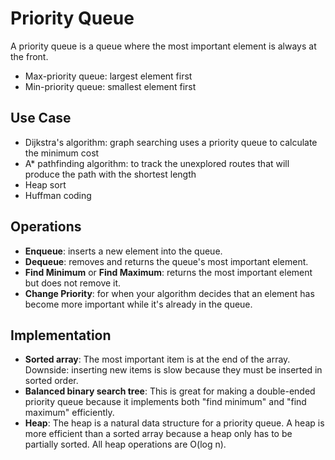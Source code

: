 # Priority Queue

A priority queue is a queue where the most important element is always at the front.

- Max-priority queue: largest element first
- Min-priority queue: smallest element first

## Use Case

- Dijkstra's algorithm: graph searching uses a priority queue to calculate the minimum cost
- A* pathfinding algorithm: to track the unexplored routes that will produce the path with the shortest length
- Heap sort
- Huffman coding

## Operations

- **Enqueue**: inserts a new element into the queue.
- **Dequeue**: removes and returns the queue's most important element.
- **Find Minimum** or **Find Maximum**: returns the most important element but does not remove it.
- **Change Priority**: for when your algorithm decides that an element has become more important while it's already in the queue.

## Implementation

- **Sorted array**: The most important item is at the end of the array. Downside: inserting new items is slow because they must be inserted in sorted order.
- **Balanced binary search tree**: This is great for making a double-ended priority queue because it implements both "find minimum" and "find maximum" efficiently.
- **Heap**: The heap is a natural data structure for a priority queue. A heap is more efficient than a sorted array because a heap only has to be partially sorted. All heap operations are O(log n).
